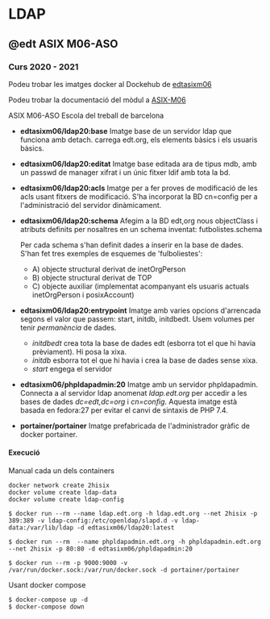 # LDAP
## @edt ASIX M06-ASO
### Curs 2020 - 2021

Podeu trobar les imatges docker al Dockehub de [edtasixm06](https://hub.docker.com/u/edtasixm06/)

Podeu trobar la documentació del mòdul a [ASIX-M06](https://sites.google.com/site/asixm06edt/)

ASIX M06-ASO Escola del treball de barcelona


 * **edtasixm06/ldap20:base** Imatge base de un servidor ldap que funciona amb detach.
   carrega edt.org, els elements bàsics i els usuaris bàsics.

* **edtasixm06/ldap20:editat** Imatge base editada ara de tipus mdb, amb
   un passwd de manager xifrat i un únic fitxer ldif amb tota la bd.

* **edtasixm06/ldap20:acls** Imatge per a fer proves de modificació de les acls usant
  fitxers de modificació. S'ha incorporat la BD cn=config per a l'administració
  del servidor dinàmicament.
 
* **edtasixm06/ldap20:schema** Afegim a la BD edt,org nous objectClass i
  atributs definits per nosaltres en un schema inventat: futbolistes.schema

  Per cada schema s'han definit dades a inserir en la base de dades.
  S'han fet tres exemples de esquemes de 'fulboliestes':

  *  A) objecte structural derivat de inetOrgPerson
  *  B) objecte structural derivat de TOP
  *  C) objecte auxiliar (implementat acompanyant els usuaris actuals inetOrgPerson
     i posixAccount)

* **edtasixm06/ldap20:entrypoint** Imatge amb varies opcions d'arrencada
  segons el valor que passem: start, initdb, initdbedt.
  Usem volumes per tenir *permanència* de dades.

  * *initdbedt* crea tota la base de dades edt (esborra tot el que hi havia prèviament). Hi posa la xixa.
  * *initdb* esborra tot el que hi havia i crea la base de dades sense xixa.
  * *start* engega el servidor

* **edtasixm06/phpldapadmin:20** Imatge amb un servidor phpldapadmin. Connecta a al servidor ldap
  anomenat *ldap.edt.org* per accedir a les bases de dades *dc=edt,dc=org* i *cn=config*. Aquesta imatge
  està basada en fedora:27 per evitar el canvi de sintaxis de PHP 7.4.

* **portainer/portainer**  Imatge prefabricada de l'administrador gràfic de docker portainer.

#### Execució

Manual cada un dels containers
```
docker network create 2hisix
docker volume create ldap-data
docker volume create ldap-config

$ docker run --rm --name ldap.edt.org -h ldap.edt.org --net 2hisix -p 389:389 -v ldap-config:/etc/openldap/slapd.d -v ldap-data:/var/lib/ldap -d edtasixm06/ldap20:latest

$ docker run --rm  --name phpldapadmin.edt.org -h phpldapadmin.edt.org --net 2hisix -p 80:80 -d edtasixm06/phpldapadmin:20

$ docker run --rm -p 9000:9000 -v  /var/run/docker.sock:/var/run/docker.sock -d portainer/portainer
```


Usant docker compose
```
$ docker-compose up -d
$ docker-compose down
```


